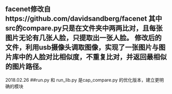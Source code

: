 facenet修改自https://github.com/davidsandberg/facenet
其中src的compare.py只是在文件夹中两两比对，且每张图片无论有几张人脸，只提取出一张人脸。
修改后的文件，利用usb摄像头调取图像，实现了一张图片与图片库中的人脸对比相似度，不重复比对，并返回最相似的图片路径。
----------------------
2018.02.26
##run.py 和 run_lib.py 是cap_compare.py 的优化版本，建立更明确的模块
